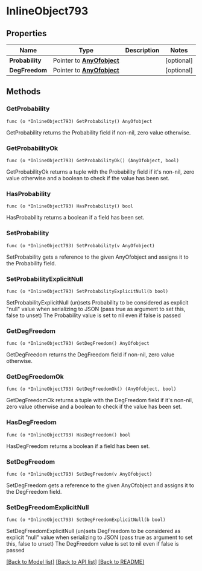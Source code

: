# InlineObject793

## Properties

Name | Type | Description | Notes
------------ | ------------- | ------------- | -------------
**Probability** | Pointer to [**AnyOfobject**](anyOf&lt;object&gt;.md) |  | [optional] 
**DegFreedom** | Pointer to [**AnyOfobject**](anyOf&lt;object&gt;.md) |  | [optional] 

## Methods

### GetProbability

`func (o *InlineObject793) GetProbability() AnyOfobject`

GetProbability returns the Probability field if non-nil, zero value otherwise.

### GetProbabilityOk

`func (o *InlineObject793) GetProbabilityOk() (AnyOfobject, bool)`

GetProbabilityOk returns a tuple with the Probability field if it's non-nil, zero value otherwise
and a boolean to check if the value has been set.

### HasProbability

`func (o *InlineObject793) HasProbability() bool`

HasProbability returns a boolean if a field has been set.

### SetProbability

`func (o *InlineObject793) SetProbability(v AnyOfobject)`

SetProbability gets a reference to the given AnyOfobject and assigns it to the Probability field.

### SetProbabilityExplicitNull

`func (o *InlineObject793) SetProbabilityExplicitNull(b bool)`

SetProbabilityExplicitNull (un)sets Probability to be considered as explicit "null" value
when serializing to JSON (pass true as argument to set this, false to unset)
The Probability value is set to nil even if false is passed
### GetDegFreedom

`func (o *InlineObject793) GetDegFreedom() AnyOfobject`

GetDegFreedom returns the DegFreedom field if non-nil, zero value otherwise.

### GetDegFreedomOk

`func (o *InlineObject793) GetDegFreedomOk() (AnyOfobject, bool)`

GetDegFreedomOk returns a tuple with the DegFreedom field if it's non-nil, zero value otherwise
and a boolean to check if the value has been set.

### HasDegFreedom

`func (o *InlineObject793) HasDegFreedom() bool`

HasDegFreedom returns a boolean if a field has been set.

### SetDegFreedom

`func (o *InlineObject793) SetDegFreedom(v AnyOfobject)`

SetDegFreedom gets a reference to the given AnyOfobject and assigns it to the DegFreedom field.

### SetDegFreedomExplicitNull

`func (o *InlineObject793) SetDegFreedomExplicitNull(b bool)`

SetDegFreedomExplicitNull (un)sets DegFreedom to be considered as explicit "null" value
when serializing to JSON (pass true as argument to set this, false to unset)
The DegFreedom value is set to nil even if false is passed

[[Back to Model list]](../README.md#documentation-for-models) [[Back to API list]](../README.md#documentation-for-api-endpoints) [[Back to README]](../README.md)


